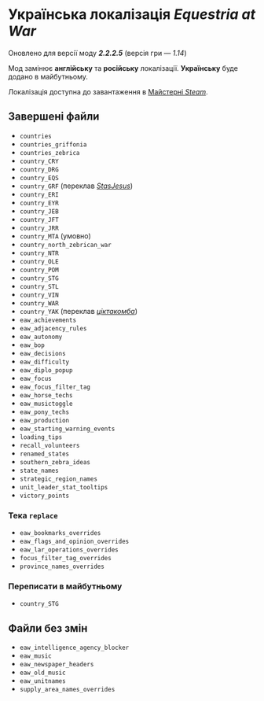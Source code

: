 # Українська локалізація *Equestria at War*
Оновлено для версії моду ***2.2.2.5*** (версія гри&nbsp;— *1.14*)

Мод замінює **англійську** та **російську** локалізації. **Українську** буде додано в майбутньому.

Локалізація доступна до завантаження в [Майстерні *Steam*](https://steamcommunity.com/workshop/filedetails/?id=3176454246).

## Завершені файли
+ `countries`
+ `countries_griffonia`
+ `countries_zebrica`
+ `country_CRY`
+ `country_DRG`
+ `country_EQS`
+ `country_GRF` (переклав [*StasJesus*](https://steamcommunity.com/profiles/76561198867405533))
+ `country_ERI`
+ `country_EYR`
+ `country_JEB`
+ `country_JFT`
+ `country_JRR`
+ `country_MTA` (умовно)
+ `country_north_zebrican_war`
+ `country_NTR`
+ `country_OLE`<!--  (переклав *Max*) -->
+ `country_POM`
+ `country_STG`
+ `country_STL`<!--  (переклав *Max*) -->
+ `country_VIN`
+ `country_WAR`
+ `country_YAK` (переклав [*ціктакомба*](https://steamcommunity.com/profiles/76561199241366335))
+ `eaw_achievements`
+ `eaw_adjacency_rules`
+ `eaw_autonomy`
+ `eaw_bop`
+ `eaw_decisions`
+ `eaw_difficulty`
+ `eaw_diplo_popup`
+ `eaw_focus`
+ `eaw_focus_filter_tag`
+ `eaw_horse_techs`
+ `eaw_musictoggle`
+ `eaw_pony_techs`
+ `eaw_production`
+ `eaw_starting_warning_events`
+ `loading_tips`
+ `recall_volunteers`
+ `renamed_states`
+ `southern_zebra_ideas`
+ `state_names`
+ `strategic_region_names`
+ `unit_leader_stat_tooltips`
+ `victory_points`

### Тека `replace`
+ `eaw_bookmarks_overrides`
+ `eaw_flags_and_opinion_overrides`
+ `eaw_lar_operations_overrides`
+ `focus_filter_tag_overrides`
+ `province_names_overrides`

### Переписати в майбутньому
+ `country_STG`

## Файли без змін
+ `eaw_intelligence_agency_blocker`
+ `eaw_music`
+ `eaw_newspaper_headers`
+ `eaw_old_music`
+ `eaw_unitnames`
+ `supply_area_names_overrides`